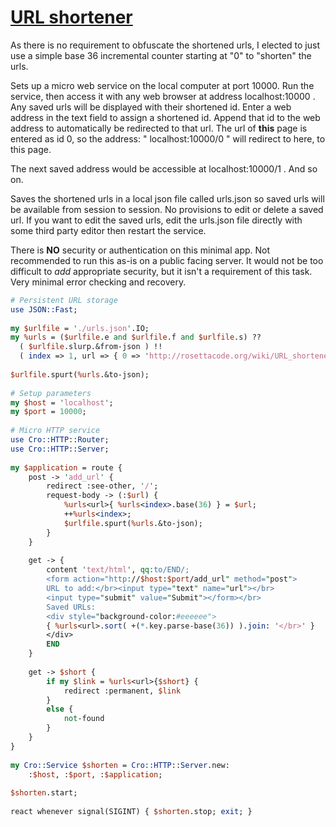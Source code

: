 [1]: https://rosettacode.org/wiki/URL_shortener

# [URL shortener][1]

As there is no requirement to obfuscate the shortened urls, I elected to just use a simple base 36 incremental counter starting at "0" to "shorten" the urls.



Sets up a micro web service on the local computer at port 10000. Run the service, then access it with any web browser at address localhost:10000 . Any saved urls will be displayed with their shortened id. Enter a web address in the text field to assign a shortened id. Append that id to the web address to automatically be redirected to that url. The url of **this** page is entered as id 0, so the address: " localhost:10000/0 " will redirect to here, to this page.



The next saved address would be accessible at localhost:10000/1 . And so on.



Saves the shortened urls in a local json file called urls.json so saved urls will be available from session to session. No provisions to edit or delete a saved url. If you want to edit the saved urls, edit the urls.json file directly with some third party editor then restart the service.



There is **NO** security or authentication on this minimal app. Not recommended to run this as-is on a public facing server. It would not be too difficult to *add* appropriate security, but it isn't a requirement of this task. Very minimal error checking and recovery.

```perl
# Persistent URL storage
use JSON::Fast;
 
my $urlfile = './urls.json'.IO;
my %urls = ($urlfile.e and $urlfile.f and $urlfile.s) ??
  ( $urlfile.slurp.&from-json ) !!
  ( index => 1, url => { 0 => 'http://rosettacode.org/wiki/URL_shortener#Raku' } );
 
$urlfile.spurt(%urls.&to-json);
 
# Setup parameters
my $host = 'localhost';
my $port = 10000;
 
# Micro HTTP service
use Cro::HTTP::Router;
use Cro::HTTP::Server;
 
my $application = route {
    post -> 'add_url' {
        redirect :see-other, '/';
        request-body -> (:$url) {
            %urls<url>{ %urls<index>.base(36) } = $url;
            ++%urls<index>;
            $urlfile.spurt(%urls.&to-json);
        }
    }
 
    get -> {
        content 'text/html', qq:to/END/;
        <form action="http://$host:$port/add_url" method="post">
        URL to add:</br><input type="text" name="url"></br>
        <input type="submit" value="Submit"></form></br>
        Saved URLs:
        <div style="background-color:#eeeeee">
        { %urls<url>.sort( +(*.key.parse-base(36)) ).join: '</br>' }
        </div>
        END
    }
 
    get -> $short {
        if my $link = %urls<url>{$short} {
            redirect :permanent, $link
        }
        else {
            not-found
        }
    }
}
 
my Cro::Service $shorten = Cro::HTTP::Server.new:
    :$host, :$port, :$application;
 
$shorten.start;
 
react whenever signal(SIGINT) { $shorten.stop; exit; }
 
```
